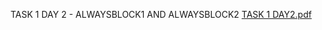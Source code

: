 TASK 1 DAY 2 - ALWAYSBLOCK1 AND ALWAYSBLOCK2 
[TASK 1 DAY2.pdf](https://github.com/user-attachments/files/18921103/TASK.1.DAY2.pdf)
